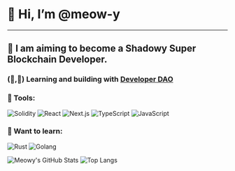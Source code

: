 # 👋 Hi, I’m @meow-y
---
 ## 🌱 I am aiming to become a Shadowy Super Blockchain Developer.

### (🧱,🚀) Learning and building with [Developer DAO](https://twitter.com/developer_dao)





### 🌈 Tools:

<p align="left">

  <img alt="Solidity" src="https://img.shields.io/badge/-Solidity-BAC9F9?style=flat-square&logo=solidity&logoColor=363636" />
  <img alt="React" src="https://img.shields.io/badge/-React-1DA6D0?style=flat-square&logo=react&logoColor=white" />
  <img alt="Next.js" src="https://img.shields.io/badge/-Next.js-black?style=flat-square&logo=next.js&logoColor=white" />
  <img alt="TypeScript" src="https://img.shields.io/badge/-TypeScript-007ACC?style=flat-square&logo=typescript&logoColor=white" />
  <img alt="JavaScript" src="https://img.shields.io/badge/-JavaScript-F0DB4F?style=flat-square&logo=javascript&logoColor=black" />
  

</p>


### 🧠 Want to learn:

<p align="left">

  <img alt="Rust" src="https://img.shields.io/badge/-Rust-F44A00?style=flat-square&logo=Rust&logoColor=black" />
   <img alt="Golang" src="https://img.shields.io/badge/-Golang-6AD7E4?style=flat-square&logo=Go&logoColor=black" />
  
 

</p>

![Meowy's GitHub Stats](https://github-readme-stats.vercel.app/api?username=meow-y&count_private=true&show_icons=true&custom_title=Github%20Status&hide=issues&theme=radical)
![Top Langs](https://github-readme-stats.vercel.app/api/top-langs/?username=meow-y&langs_count=6&hide=TeXt&hide_border=true&layout=compact&theme=radical)






<!---
meowy is a ✨ special ✨ repository because its `README.md` (this file) appears on your GitHub profile.
You can click the Preview link to take a look at your changes.
--->
